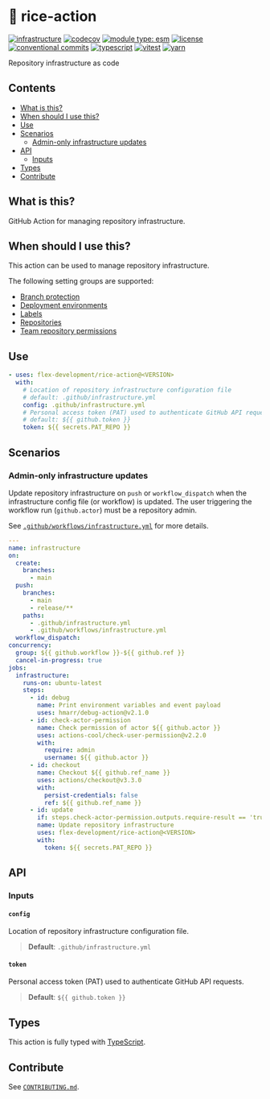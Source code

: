 # :rice: rice-action

[![infrastructure](https://github.com/flex-development/rice-action/actions/workflows/infrastructure.yml/badge.svg)](https://github.com/flex-development/rice-action/actions/workflows/infrastructure.yml)
[![codecov](https://codecov.io/gh/flex-development/rice-action/branch/main/graph/badge.svg?token=rtL6IuEtDK)](https://codecov.io/gh/flex-development/rice-action)
[![module type: esm](https://img.shields.io/badge/module%20type-esm-brightgreen)](https://github.com/voxpelli/badges-cjs-esm)
[![license](https://img.shields.io/github/license/flex-development/rice-action.svg)](LICENSE.md)
[![conventional commits](https://img.shields.io/badge/-conventional%20commits-fe5196?logo=conventional-commits&logoColor=ffffff)](https://conventionalcommits.org/)
[![typescript](https://img.shields.io/badge/-typescript-3178c6?logo=typescript&logoColor=ffffff)](https://typescriptlang.org/)
[![vitest](https://img.shields.io/badge/-vitest-6e9f18?style=flat&logo=vitest&logoColor=ffffff)](https://vitest.dev/)
[![yarn](https://img.shields.io/badge/-yarn-2c8ebb?style=flat&logo=yarn&logoColor=ffffff)](https://yarnpkg.com/)

Repository infrastructure as code

## Contents

- [What is this?](#what-is-this)
- [When should I use this?](#when-should-i-use-this)
- [Use](#use)
- [Scenarios](#scenarios)
  - [Admin-only infrastructure updates](#admin-only-infrastructure-updates)
- [API](#api)
  - [Inputs](#inputs)
- [Types](#types)
- [Contribute](#contribute)

## What is this?

GitHub Action for managing repository infrastructure.

## When should I use this?

This action can be used to manage repository infrastructure.

The following setting groups are supported:

- [Branch protection][1]
- [Deployment environments][2]
- [Labels][3]
- [Repositories][4]
- [Team repository permissions][5]

## Use

```yaml
- uses: flex-development/rice-action@<VERSION>
  with:
    # Location of repository infrastructure configuration file
    # default: .github/infrastructure.yml
    config: .github/infrastructure.yml
    # Personal access token (PAT) used to authenticate GitHub API requests
    # default: ${{ github.token }}
    token: ${{ secrets.PAT_REPO }}
```

## Scenarios

### Admin-only infrastructure updates

Update repository infrastructure on `push` or `workflow_dispatch` when the infrastructure config file (or workflow) is
updated. The user triggering the workflow run (`github.actor`) must be a repository admin.

See [`.github/workflows/infrastructure.yml`](.github/workflows/infrastructure.yml) for more details.

```yaml
---
name: infrastructure
on:
  create:
    branches:
      - main
  push:
    branches:
      - main
      - release/**
    paths:
      - .github/infrastructure.yml
      - .github/workflows/infrastructure.yml
  workflow_dispatch:
concurrency:
  group: ${{ github.workflow }}-${{ github.ref }}
  cancel-in-progress: true
jobs:
  infrastructure:
    runs-on: ubuntu-latest
    steps:
      - id: debug
        name: Print environment variables and event payload
        uses: hmarr/debug-action@v2.1.0
      - id: check-actor-permission
        name: Check permission of actor ${{ github.actor }}
        uses: actions-cool/check-user-permission@v2.2.0
        with:
          require: admin
          username: ${{ github.actor }}
      - id: checkout
        name: Checkout ${{ github.ref_name }}
        uses: actions/checkout@v3.3.0
        with:
          persist-credentials: false
          ref: ${{ github.ref_name }}
      - id: update
        if: steps.check-actor-permission.outputs.require-result == 'true'
        name: Update repository infrastructure
        uses: flex-development/rice-action@<VERSION>
        with:
          token: ${{ secrets.PAT_REPO }}
```

## API

### Inputs

#### `config`

Location of repository infrastructure configuration file.

> **Default**: `.github/infrastructure.yml`

#### `token`

Personal access token (PAT) used to authenticate GitHub API requests.

> **Default**: `${{ github.token }}`

## Types

This action is fully typed with [TypeScript][6].

## Contribute

See [`CONTRIBUTING.md`](CONTRIBUTING.md).

[1]: https://docs.github.com/rest/branches/branch-protection#update-branch-protection
[2]: https://docs.github.com/rest/deployments/environments#create-or-update-an-environment
[3]: https://docs.github.com/rest/issues/labels
[4]: https://docs.github.com/rest/repos/repos#update-a-repository
[5]: https://docs.github.com/rest/teams/teams#add-or-update-team-repository-permissions
[6]: https://www.typescriptlang.org/
